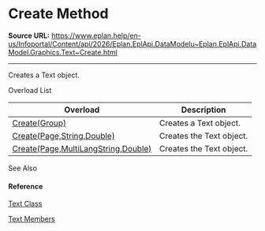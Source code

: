 # Create Method

**Source URL:** https://www.eplan.help/en-us/Infoportal/Content/api/2026/Eplan.EplApi.DataModelu~Eplan.EplApi.DataModel.Graphics.Text~Create.html

---

Creates a Text object.

Overload List

| Overload | Description |
| --- | --- |
| [Create(Group)](Eplan.EplApi.DataModelu~Eplan.EplApi.DataModel.Graphics.Text~Create(Group).html) | Creates a Text object. |
| [Create(Page,String,Double)](Eplan.EplApi.DataModelu~Eplan.EplApi.DataModel.Graphics.Text~Create(Page,String,Double).html) | Creates the Text object. |
| [Create(Page,MultiLangString,Double)](Eplan.EplApi.DataModelu~Eplan.EplApi.DataModel.Graphics.Text~Create(Page,MultiLangString,Double).html) | Creates the Text object. |



See Also

#### Reference

[Text Class](Eplan.EplApi.DataModelu~Eplan.EplApi.DataModel.Graphics.Text.html)
  
[Text Members](Eplan.EplApi.DataModelu~Eplan.EplApi.DataModel.Graphics.Text_members.html)